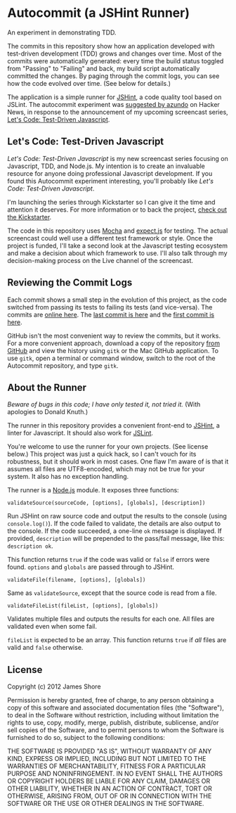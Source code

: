 Autocommit (a JSHint Runner)
============================
An experiment in demonstrating TDD.

The commits in this repository show how an application developed with test-driven development (TDD) grows and changes over time. Most of the commits were automatically generated: every time the build status toggled from "Passing" to "Failing" and back, my build script automatically committed the changes. By paging through the commit logs, you can see how the code evolved over time. (See below for details.)

The application is a simple runner for [JSHint](http://www.jshint.com), a code quality tool based on JSLint. The autocommit experiment was [suggested by azundo](http://news.ycombinator.com/item?id=3977616) on Hacker News, in response to the announcement of my upcoming screencast series, [Let's Code: Test-Driven Javascript](http://letscodejavascript.com).

Let's Code: Test-Driven Javascript
---------
*Let's Code: Test-Driven Javascript* is my new screencast series focusing on Javascript, TDD, and Node.js. My intention is to create an invaluable resource for anyone doing professional Javascript development. If you found this Autocommit experiment interesting, you'll probably like *Let's Code: Test-Driven Javascript*. 

I'm launching the series through Kickstarter so I can give it the time and attention it deserves. For more information or to back the project, [check out the Kickstarter](http://letscodejavascript.com).

The code in this repository uses [Mocha](https://mochajs.org/) and [expect.js](https://github.com/LearnBoost/expect.js) for testing. The actual screencast could well use a different test framework or style. Once the project is funded, I'll take a second look at the Javascript testing ecosystem and make a decision about which framework to use. I'll also talk through my decision-making process on the Live channel of the screencast.

Reviewing the Commit Logs
----------
Each commit shows a small step in the evolution of this project, as the code switched from passing its tests to failing its tests (and vice-versa). The commits are [online here](https://github.com/jamesshore/Autocommit/commits/). The [last commit is here](https://github.com/jamesshore/Autocommit/commit/917cc3e3404ee894242e674652e7848f946bd6e6) and the [first commit is here](https://github.com/jamesshore/Autocommit/commit/da08ab8f1ec8480eb78df1689e2c48dbd16f8aaf).

GitHub isn't the most convenient way to review the commits, but it works. For a more convenient approach, download a copy of the repository [from GitHub](https://github.com/jamesshore/Autocommit) and view the history using `gitk` or the Mac GitHub application. To use `gitk`, open a terminal or command window, switch to the root of the Autocommit repository, and type `gitk`.

About the Runner
----------
*Beware of bugs in this code; I have only tested it, not tried it.* (With apologies to Donald Knuth.)

The runner in this repository provides a convenient front-end to [JSHint](http://www.jshint.com), a linter for Javascript. It should also work for [JSLint](http://www.jslint.com/). 

You're welcome to use the runner for your own projects. (See license below.) This project was just a quick hack, so I can't vouch for its robustness, but it should work in most cases. One flaw I'm aware of is that it assumes all files are UTF8-encoded, which may not be true for your system. It also has no exception handling.

The runner is a [Node.js](http://nodejs.org/) module. It exposes three functions:

	validateSource(sourceCode, [options], [globals], [description])
   
Run JSHint on raw source code and output the results to the console (using `console.log()`). If the code failed to validate, the details are also output to the console. If the code succeeded, a one-line `ok` message is displayed. If provided, `description` will be prepended to the pass/fail message, like this: `description ok`.

This function returns `true` if the code was valid or `false` if errors were found. `options` and `globals` are passed through to JSHint.

	validateFile(filename, [options], [globals])
   
Same as `validateSource`, except that the source code is read from a file.

	validateFileList(fileList, [options], [globals])
	
Validates multiple files and outputs the results for each one. All files are validated even when some fail.

`fileList` is expected to be an array. This function returns `true` if *all* files are valid and `false` otherwise.


License
-------
Copyright (c) 2012 James Shore

Permission is hereby granted, free of charge, to any person obtaining a copy of this software and associated documentation files (the "Software"), to deal in the Software without restriction, including without limitation the rights to use, copy, modify, merge, publish, distribute, sublicense, and/or sell copies of the Software, and to permit persons to whom the Software is furnished to do so, subject to the following conditions:

THE SOFTWARE IS PROVIDED "AS IS", WITHOUT WARRANTY OF ANY KIND, EXPRESS OR IMPLIED, INCLUDING BUT NOT LIMITED TO THE WARRANTIES OF MERCHANTABILITY, FITNESS FOR A PARTICULAR PURPOSE AND NONINFRINGEMENT. IN NO EVENT SHALL THE AUTHORS OR COPYRIGHT HOLDERS BE LIABLE FOR ANY CLAIM, DAMAGES OR OTHER LIABILITY, WHETHER IN AN ACTION OF CONTRACT, TORT OR OTHERWISE, ARISING FROM, OUT OF OR IN CONNECTION WITH THE SOFTWARE OR THE USE OR OTHER DEALINGS IN THE SOFTWARE.
